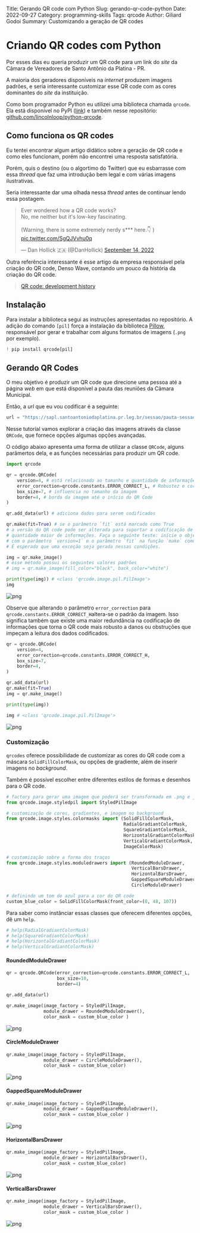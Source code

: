 Title: Gerando QR code com Python
Slug: gerando-qr-code-python
Date: 2022-09-27
Category: programming-skills
Tags: qrcode
Author: Giliard Godoi
Summary: Customizando a geração de QR codes

# Criando QR codes com Python

Por esses dias eu queria produzir um QR code para um link do *site* da Câmara de Vereadores de Santo Antônio da Platina - PR.

A maioria dos geradores disponíveis na *internet* produzem imagens padrões, e seria interessante customizar esse QR code com as cores dominantes do *site* da instituição.

Como bom programador Python eu utilizei uma biblioteca chamada `qrcode`. Ela está disponível no PyPl ([link](https://pypi.org/project/qrcode/)) e também nesse repositório: [github.com/lincolnloop/python-qrcode](https://github.com/lincolnloop/python-qrcode).



## Como funciona os QR codes

Eu tentei encontrar algum artigo didático sobre a geração de QR code e como eles funcionam, porém não encontrei uma resposta satisfatória.

Porém, quis o destino (ou o algortimo do Twitter) que eu esbarrasse com essa *thread* que faz uma introdução bem legal e com várias imagens ilustrativas.

Seria interessante dar uma olhada nessa *thread* antes de continuar lendo essa postagem.

<script async src="https://platform.twitter.com/widgets.js" charset="utf-8"></script>
<blockquote class="twitter-tweet" data-lang="en" data-dnt="true" data-theme="light">
    <p lang="en" dir="ltr">Ever wondered how a QR code works? <br>No, me neither but it&#39;s low-key fascinating.
    <br><br>(Warning, there is some extremely nerdy s*** here.👇 )
    <a href="https://t.co/SgQJVvhu0q">pic.twitter.com/SgQJVvhu0q</a> </p>&mdash; Dan Hollick 🇿🇦 (@DanHollick)
        <a href="https://twitter.com/DanHollick/status/1570040185500626947?ref_src=twsrc%5Etfw">September 14, 2022</a>
</blockquote>


Outra referência interessante é esse artigo da empresa responsável pela criação do QR code, Denso Wave, contando um pouco da história da criação do QR code.

> [QR code: development history](https://www.denso-wave.com/en/technology/vol1.html)

## Instalação

Para instalar a biblioteca segui as instruções apresentadas no repositório. A adição do comando `[pil]` força a instalação da biblioteca [Pillow](https://pypi.org/project/Pillow/), responsável por gerar e trabalhar com alguns formatos de imagens (`.png` por exemplo).

```python
! pip install qrcode[pil]
```

## Gerando QR Codes

O meu objetivo é produzir um QR code que direcione uma pessoa até a página *web* em que está disponível a pauta das reuniões da Câmara Municipal.

Então, a *url* que eu vou codificar é a seguinte:


```python
url = "https://sapl.santoantoniodaplatina.pr.leg.br/sessao/pauta-sessao"
```

Nesse tutorial vamos explorar a criação das imagens através da classe `QRCode`, que fornece opções algumas opções avançadas.

O código abaixo apresenta uma forma de utilizar a classe `QRCode`, alguns parâmertos dela, e as funções necessárias para produzir um QR code.

```python
import qrcode

qr = qrcode.QRCode(
    version=4, # está relacionado ao tamanho e quantidade de informações que o QR Code pode codificar
    error_correction=qrcode.constants.ERROR_CORRECT_L, # Robustez e correção de erros de leitura
    box_size=7, # influencia no tamanho da imagem
    border=4, # borda da imagem até o início do QR Code
)

qr.add_data(url) # adiciona dados para serem codificados

qr.make(fit=True) # se o parâmetro `fit` está marcado como True
# a versão do QR code pode ser alterada para suportar a codificação de uma
# quantidade maior de informações. Faça o seguinte teste: inicie o objeto `qr`
# com o parâmetro `version=1` e o parâmetro `fit` na função `make` como False.
# É esperado que uma exceção seja gerada nessas condições.

img = qr.make_image()
# esse método possui os seguintes valores padrões
# img = qr.make_image(fill_color="black", back_color="white")

print(type(img)) # <class 'qrcode.image.pil.PilImage'>
img
```
![png](./gerando-qr-codes-com-Python_9_1.png)

Observe que alterando o parâmetro `error_correction` para `qrcode.constants.ERROR_CORRECT_H`altera-se o padrão da imagem. Isso significa também que existe uma maior redundância na codificação de informações que torna o QR code mais robusto a danos ou obstruções que impeçam a leitura dos dados codificados.

```python
qr = qrcode.QRCode(
    version=4,
    error_correction=qrcode.constants.ERROR_CORRECT_H,
    box_size=7,
    border=4,
)

qr.add_data(url)
qr.make(fit=True)
img = qr.make_image()

print(type(img))

img # <class 'qrcode.image.pil.PilImage'>
```

![png](./gerando-qr-codes-com-Python_11_1.png)

### Customização

`qrcodes` oferece possibilidade de customizar as cores do QR code com a máscara `SolidFillColorMask`, ou opções de gradiente, além de inserir imagens no *background*.

Também é possível escolher entre diferentes estilos de formas e desenhos para o QR code.


```python
# factory para gerar uma imagem que poderá ser transformada em .png e jpeg
from qrcode.image.styledpil import StyledPilImage

# customização de cores, gradientes, e imagem no background
from qrcode.image.styles.colormasks import (SolidFillColorMask,
                                            RadialGradiantColorMask,
                                            SquareGradiantColorMask,
                                            HorizontalGradiantColorMask,
                                            VerticalGradiantColorMask,
                                            ImageColorMask)

# customização sobre a forma dos traços
from qrcode.image.styles.moduledrawers import (RoundedModuleDrawer,
                                               VerticalBarsDrawer,
                                               HorizontalBarsDrawer,
                                               GappedSquareModuleDrawer,
                                               CircleModuleDrawer)

# definindo um tom de azul para a cor do QR code
custom_blue_color = SolidFillColorMask(front_color=(0, 48, 107))
```

Para saber como instânciar essas classes que oferecem diferentes opções, dê um `help`.

```python
# help(RadialGradiantColorMask)
# help(SquareGradiantColorMask)
# help(HorizontalGradiantColorMask)
# help(VerticalGradiantColorMask)
```

#### RoundedModuleDrawer

```python
qr = qrcode.QRCode(error_correction=qrcode.constants.ERROR_CORRECT_L,
                   box_size=10,
                   border=4)

qr.add_data(url)

qr.make_image(image_factory = StyledPilImage,
              module_drawer = RoundedModuleDrawer(),
              color_mask = custom_blue_color )
```

![png](./gerando-qr-codes-com-Python_17_0.png)

#### CircleModuleDrawer


```python
qr.make_image(image_factory = StyledPilImage,
              module_drawer = CircleModuleDrawer(),
              color_mask = custom_blue_color)
```

![png](./gerando-qr-codes-com-Python_19_0.png)

#### GappedSquareModuleDrawer

```python
qr.make_image(image_factory = StyledPilImage,
              module_drawer = GappedSquareModuleDrawer(),
              color_mask = custom_blue_color )
```
![png](./gerando-qr-codes-com-Python_21_0.png)


#### HorizontalBarsDrawer

```python
qr.make_image(image_factory = StyledPilImage,
              module_drawer = HorizontalBarsDrawer(),
              color_mask = custom_blue_color)
```

![png](./gerando-qr-codes-com-Python_23_0.png)

#### VerticalBarsDrawer

```python
qr.make_image(image_factory = StyledPilImage,
              module_drawer = VerticalBarsDrawer(),
              color_mask = custom_blue_color )
```

![png](./gerando-qr-codes-com-Python_25_0.png)
